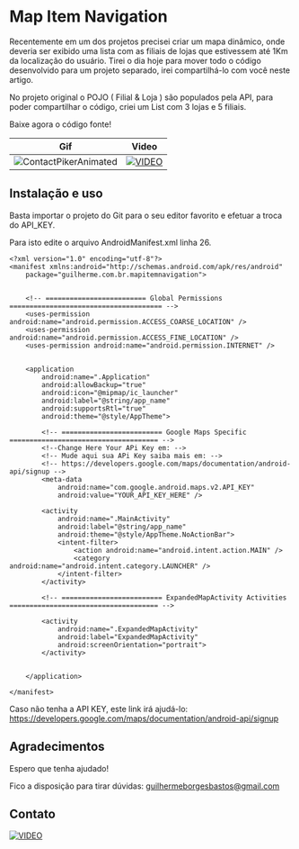 # Map Item Navigation
Recentemente em um dos projetos precisei criar um mapa dinâmico, onde deveria ser exibido uma lista com as filiais de lojas que estivessem até 1Km da localização do usuário. Tirei o dia hoje para mover todo o código desenvolvido para um projeto separado, irei compartilhá-lo com você neste artigo. 

No projeto original o POJO ( Filial & Loja ) são populados pela API, para poder compartilhar o código,  criei um  List<Filial> com 3 lojas e 5 filiais.

Baixe agora o código fonte!

| Gif | Video |
| --- | --- |
| ![ContactPikerAnimated](https://meucomercioeletronico.com/tutorial/MapItemNavigation.gif)  | [![VIDEO](https://img.youtube.com/vi/rq8Rd_VVBAg/0.jpg)](https://www.youtube.com/watch?v=rq8Rd_VVBAg) |


## Instalação e uso
Basta importar o projeto do Git para o seu editor favorito e efetuar a troca do API_KEY.

Para isto edite o arquivo AndroidManifest.xml linha 26.
```
<?xml version="1.0" encoding="utf-8"?>
<manifest xmlns:android="http://schemas.android.com/apk/res/android"
    package="guilherme.com.br.mapitemnavigation">


    <!-- ========================= Global Permissions ====================================== -->
    <uses-permission android:name="android.permission.ACCESS_COARSE_LOCATION" />
    <uses-permission android:name="android.permission.ACCESS_FINE_LOCATION" />
    <uses-permission android:name="android.permission.INTERNET" />


    <application
        android:name=".Application"
        android:allowBackup="true"
        android:icon="@mipmap/ic_launcher"
        android:label="@string/app_name"
        android:supportsRtl="true"
        android:theme="@style/AppTheme">

        <!-- ========================= Google Maps Specific ===================================== -->
        <!--Change Here Your APi Key em: -->
        <!-- Mude aqui sua APi Key saiba mais em: -->
        <!-- https://developers.google.com/maps/documentation/android-api/signup -->
        <meta-data
            android:name="com.google.android.maps.v2.API_KEY"
            android:value="YOUR_API_KEY_HERE" />

        <activity
            android:name=".MainActivity"
            android:label="@string/app_name"
            android:theme="@style/AppTheme.NoActionBar">
            <intent-filter>
                <action android:name="android.intent.action.MAIN" />
                <category android:name="android.intent.category.LAUNCHER" />
            </intent-filter>
        </activity>

        <!-- ========================= ExpandedMapActivity Activities ===================================== -->

        <activity
            android:name=".ExpandedMapActivity"
            android:label="ExpandedMapActivity"
            android:screenOrientation="portrait">
        </activity>


    </application>

</manifest>
```

Caso não tenha a API KEY, este link irá ajudá-lo:
https://developers.google.com/maps/documentation/android-api/signup

## Agradecimentos
Espero que tenha ajudado!

Fico a disposição para tirar dúvidas: 
guilhermeborgesbastos@gmail.com

## Contato
[![VIDEO](https://media.licdn.com/mpr/mpr/shrinknp_100_100/AAEAAQAAAAAAAAgiAAAAJGMwMTQwNTMyLTU2N2EtNDM1NS1iZDMxLTI2ZjVhZDRlNjM2Mw.jpg)](https://www.facebook.com/AndroidNaPratica)
